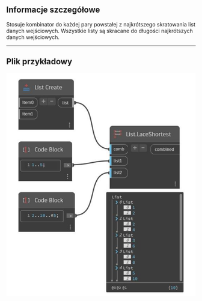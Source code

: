 ## Informacje szczegółowe
Stosuje kombinator do każdej pary powstałej z najkrótszego skratowania list danych wejściowych. Wszystkie listy są skracane do długości najkrótszych danych wejściowych.
___
## Plik przykładowy

![LaceShortest](./CoreNodeModels.HigherOrder.LaceShortest_img.jpg)

